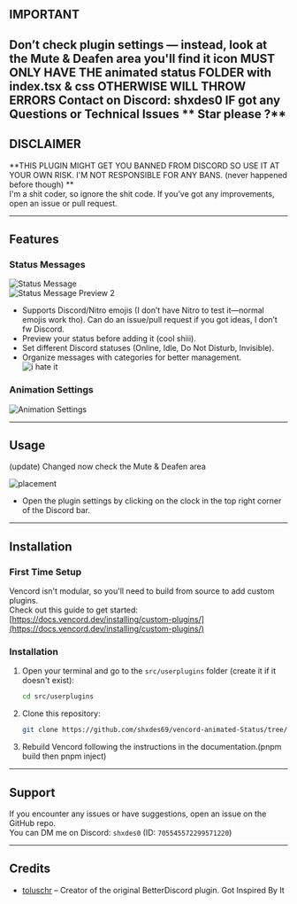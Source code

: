 ## IMPORTANT 

**Don’t check plugin settings  — instead, look at the Mute & Deafen area you'll find it icon**
**MUST ONLY HAVE THE animated status FOLDER with index.tsx & css OTHERWISE WILL THROW ERRORS**
**Contact on Discord: shxdes0 IF got any Questions or Technical Issues**
** Star please ?**
---

## DISCLAIMER  
**THIS PLUGIN MIGHT GET YOU BANNED FROM DISCORD SO USE IT AT YOUR OWN RISK. I'M NOT RESPONSIBLE FOR ANY BANS. (never happened before though) **  
I'm a shit coder, so ignore the shit code. If you’ve got any improvements, open an issue or pull request.

---

## Features

### Status Messages  
![Status Message](https://raw.githubusercontent.com/shxdes69/vencord-animated-Status/main/screenshots/Preview1.png)  
![Status Message Preview 2](https://raw.githubusercontent.com/shxdes69/vencord-animated-Status/main/screenshots/Preview2.png)

- Supports Discord/Nitro emojis (I don’t have Nitro to test it—normal emojis work tho). Can do an issue/pull request if you got ideas, I don’t fw Discord.
- Preview your status before adding it (cool shiii).
- Set different Discord statuses (Online, Idle, Do Not Disturb, Invisible).
- Organize messages with categories for better management.  
  ![i hate it](https://raw.githubusercontent.com/shxdes69/vencord-animated-Status/main/screenshots/Preview4.png)

### Animation Settings  
![Animation Settings](https://raw.githubusercontent.com/shxdes69/vencord-animated-Status/main/screenshots/Preview3.png)

---

## Usage

(update) Changed now  check the Mute & Deafen area  

![placement](https://raw.githubusercontent.com/shxdes69/vencord-animated-Status/main/screenshots/Preview5.png)

- Open the plugin settings by clicking on the clock in the top right corner of the Discord bar.

---

## Installation

### First Time Setup
Vencord isn't modular, so you'll need to build from source to add custom plugins.  
Check out this guide to get started: [https://docs.vencord.dev/installing/custom-plugins/](https://docs.vencord.dev/installing/custom-plugins/)


### Installation
1. Open your terminal and go to the `src/userplugins` folder (create it if it doesn't exist):
   ```bash
   cd src/userplugins
   ```
2. Clone this repository:
   ```bash
   git clone https://github.com/shxdes69/vencord-animated-Status/tree/main/animated%20status
   ```
3. Rebuild Vencord following the instructions in the documentation.(pnpm build then pnpm inject)

---

## Support

If you encounter any issues or have suggestions, open an issue on the GitHub repo.  
You can DM me on Discord: `shxdes0` (ID: `705545572299571220`)

---

## Credits

- [toluschr](https://github.com/toluschr) – Creator of the original BetterDiscord plugin. Got Inspired By It

